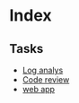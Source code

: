 # Index

## Tasks

- [Log analys](./log_anal)
- [Code review](./php_review)
- [web app](./WEBAPP.md)

